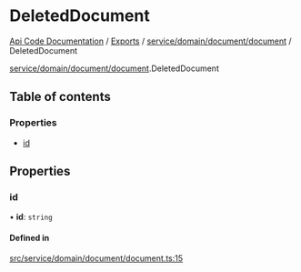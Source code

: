 # DeletedDocument
 
[Api Code Documentation](../README.md) / [Exports](../modules.md) / [service/domain/document/document](../modules/service_domain_document_document.md) / DeletedDocument

[service/domain/document/document](../modules/service_domain_document_document.md).DeletedDocument

## Table of contents

### Properties

- [id](service_domain_document_document.DeletedDocument.md#id)

## Properties

### id

• **id**: `string`

#### Defined in

[src/service/domain/document/document.ts:15](https://github.com/openkfw/TruBudget/blob/26ade46/api/src/service/domain/document/document.ts#L15)
